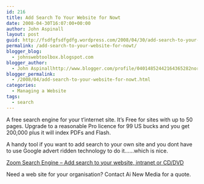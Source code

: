 ```yaml
---
id: 216
title: Add Search To Your Website for Nowt
date: 2008-04-30T16:07:00+00:00
author: John Aspinall
layout: post
guid: http://fsdfgfsdfgdfg.wordpress.com/2008/04/30/add-search-to-your-website-for-nowt/
permalink: /add-search-to-your-website-for-nowt/
blogger_blog:
  - johnswebtoolbox.blogspot.com
blogger_author:
  - John Aspinallhttp://www.blogger.com/profile/04014852442164365282noreply@blogger.com
blogger_permalink:
  - /2008/04/add-search-to-your-website-for-nowt.html
categories:
  - Managing a Website
tags:
  - search
---
```

A free search engine for your t&#8217;internet site. It&#8217;s Free for sites with up to 50 pages. Upgrade to a reasonable Pro licence for 99 US bucks and you get 200,000 plus it will index PDFs and Flash.

A handy tool if you want to add search to your own site and you dont have to use Google advert ridden technology to do it&#8230;&#8230;which is nice.

[Zoom Search Engine &#8211; Add search to your website, intranet or CD/DVD](http://www.wrensoft.com/zoom/index.html) 

<div class="blogger-post-footer">
  Need a web site for your organisation? Contact Ai New Media for a quote.
</div>